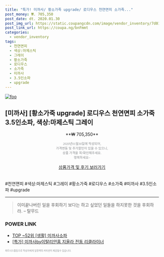 ```yaml
--- 
title: "특가! 미까사/ 황소가죽 upgrade/ 로디우스 천연면피 소가죽..." 
post_money: ₩. 705,350 
post_date: dt. 2020.01.30 
post_img_url: https://static.coupangcdn.com/image/vendor_inventory/7d01/525001f47e260ae3d15c9ba4183ee80692bc8ec66aee7770fcf74f723ed5.jpg 
post_link_url: https://coupa.ng/bnFmmt 
categories: 
  - vendor_inventory 
tags: 
  - 천연면피 
  - 색상:마제스틱 
  - 그레이 
  - 황소가죽 
  - 로디우스 
  - 소가죽 
  - 미까사 
  - 3.5인소파 
  - upgrade 
--- 
```

[![foo](https://static.coupangcdn.com/image/vendor_inventory/7d01/525001f47e260ae3d15c9ba4183ee80692bc8ec66aee7770fcf74f723ed5.jpg)](https://coupa.ng/bnFmmt) 

## [미까사] [황소가죽 upgrade] 로디우스 천연면피 소가죽 3.5인소파, 색상:마제스틱 그레이 
<p style="text-align: center;">**₩ 705,350**</p> 
<p style="text-align: center;"><span style="color: #898c8f; font-family: Georgia,Times,serif; font-size: 0.75em;">2020년01월30일에 작성되어, <br>가격변동 및 추가할인이 있을 수 있으니,<br> 상품 가격을 꼭!확인해주세요.<br>행복하세요~</span> 
</p>	 
<div markdown="0" style="text-align: center;"><a href="https://coupa.ng/bnFmmt" class="btn btn--success">상품가격 및 후기 보러가기</a></div> 
<br><br> 
  #천연면피 #색상:마제스틱 #그레이 #황소가죽 #로디우스 #소가죽 #미까사 #3.5인소파 #upgrade 
<hr> 

> 이미끝나버린 일을 후회하기 보다는 하고 싶었던 일들을 하지못한 것을 후회하라. – 탈무드 


### POWER LINK

* <a href="https://blog.naver.com/an0733/221789634318" target="_blank"> TOP ~52위 [생활] 미까사소파</a>
* <a href="https://blog.naver.com/sakai111/221789675394" target="_blank">[특가] 미까사by이탈리안홈 지올라 전동 리클라이너</a>

<span style="color: #898c8f; font-family: Georgia,Times,serif; font-size: 0.55em;">파트너스활동으로 작성자에게 일정액의 커미션이 제공될수 있습니다.</span> 
